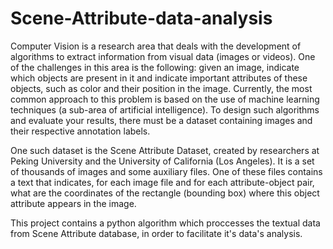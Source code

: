 # Scene-Attribute-data-analysis
Computer Vision is a research area that deals with the development of algorithms to extract information from visual data (images or videos). One of the challenges in this area is the following: given an image, indicate which objects are present in it and indicate important attributes of these objects, such as color and their position in the image. Currently, the most common approach to this problem is based on the use of machine learning techniques (a sub-area of artificial intelligence). To design such algorithms and evaluate your results, there must be a dataset containing images and their respective annotation labels.

One such dataset is the Scene Attribute Dataset, created by researchers at Peking University and the University of
California (Los Angeles). It is a set of thousands of images and some auxiliary files. One of these files contains a text that indicates, for each image file and for each attribute-object pair, what are the coordinates of the rectangle (bounding box) where this object attribute appears in the image.

This project contains a python algorithm which proccesses the textual data from Scene Attribute database, in order to facilitate it's data's analysis.
